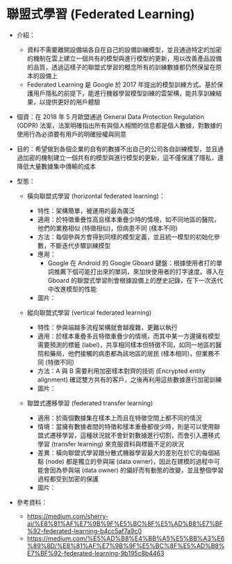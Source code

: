 # 聯盟式學習 (Federated Learning)

* 介紹：
  * 資料不需要離開設備端各自在自己的設備訓練模型，並且通過特定的加密的機制在雲上建立一個共有的模型與進行模型的更新，用以改善產品設備的品質，透過這樣子的聯盟式學習的概念所有的訓練數據都仍然保留在原本的設備上
  * Federated Learning 是 Google 於 2017 年提出的模型訓練方式。基於保護用戶隱私的前提下，能進行機器學習模型訓練的雲架構，能共享訓練結果，以提供更好的用戶體驗
* 個資：在 2018 年 5 月歐盟通過 General Data Protection Regulation (GDPR) 法案，法案明確指出所有與個人相關的信息都是個人數據，對數據的使用行為必須要有用戶的明確授權與同意
* 目的：希望做到各個企業的自有的數據不出自己的公司各自訓練模型，並且通過加密的機制建立一個共有的模型與進行模型的更新，這不僅保護了隱私，還降低大量數據集中傳輸的成本
* 型態：
  * 橫向聯盟式學習 (horizontal federated learning)：
    * 特性：架構簡單，被運用的最為廣泛
    * 適用：於特徵重疊性高且樣本重疊少時的情境，如不同地區的醫院，他們的業務相似 (特徵相似)，但病患不同 (樣本不同)
    * 方法：每個參與方會得到同樣的模型定義，並且統一模型的初始化參數，不斷迭代步驟訓練模型
    * 應用：
      * Google 在 Android 的 Google Gboard 鍵盤：根據使用者打的單詞推薦下個可能打出來的單詞，來加快使用者的打字速度。導入在 Gboard 的聯盟式學習則會根據設備上的歷史記錄，在下一次迭代中改進模型的性能
    * 圖片：
    
  * 縱向聯盟式學習 (vertical federated learning)
    * 特性：參與端越多流程架構就會越複雜，更難以執行
    * 適用：於樣本重疊多且特徵重疊少的情境，而其中某一方還擁有模型需要預測的標籤 (label)，共享相同樣本但特徵不同，如同一地區的醫院和藥局，他們接觸的病患都為該地區的居民 (樣本相同)，但業務不同 (特徵不同)
    * 方法：A 與 B 需要利用加密樣本對齊的技術 (Encrypted entity alignment) 確認雙方共有的客戶，之後再利用這些數據進行加密訓練
    * 圖片：
    
  * 聯盟式遷移學習 (federated transfer learning)
    * 適用：於兩個數據集在樣本上而且在特徵空間上都不同的情況
    * 情境：當擁有數據者間的特徵和樣本重疊都很少時，則是可以使用聯盟式遷移學習，這種狀況就不會針對數據進行切割，而會引入遷移式學習 (transfer learning) 來克服資料與標籤不足的狀況
    * 差異：橫向聯盟式學習跟分散式機器學習最大的差別在於它的每個結點 (node) 都是獨立的參與端 (data owner)，因此在建模的過程中可能會因為參與端 (data owner) 的偏好而有動態的改變，並且整個學習過程都受到加密的保護
    * 圖片：    
    
* 參考資料：
  * https://medium.com/sherry-ai/%E8%81%AF%E7%9B%9F%E5%BC%8F%E5%AD%B8%E7%BF%92-federated-learning-b4cc5af7a9c0
  * https://medium.com/%E5%AD%B8%E4%BB%A5%E5%BB%A3%E6%89%8D/%E8%81%AF%E7%9B%9F%E5%BC%8F%E5%AD%B8%E7%BF%92-federated-learning-9b195c8b4463
